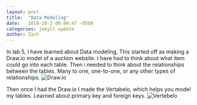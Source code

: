 ```yaml
---
layout: post
title:  "Data Modeling"
date:   2019-10-2 09:00:47 -0500
categories: jekyll update
author: Zach
---
```

In lab 5, I have learned about Data modeling, This started off as making a
Draw.io model of a auction website. I have had to think about what item could go
into each table. Then i needed to think about the relationships between the tables.
Many to one, one-to-one, or any other types of relationships.
![Draw.io](/csci340blog/assets/img/Draw.png)


Then once I had the Draw.io I made the Vertabelo, which helps you model my tables.
Learned about primary key and foreign keys.
![Vertebelo](/csci340blog/assets/img/vert.PNG)
